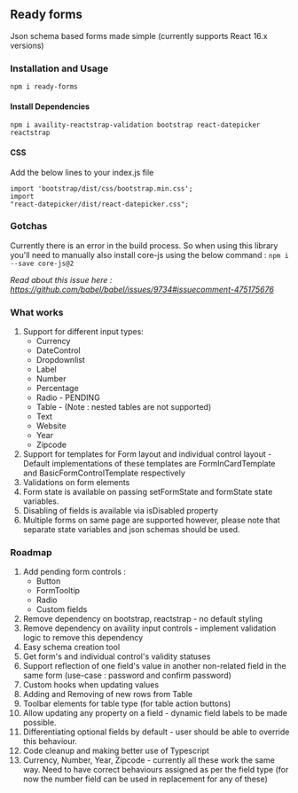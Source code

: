 ## Ready forms 
Json schema based forms made simple (currently supports React 16.x versions)

### Installation and Usage
<code>npm i ready-forms</code>

#### Install Dependencies

<code>npm i availity-reactstrap-validation bootstrap react-datepicker reactstrap</code>

#### CSS
Add the below lines to your index.js file

<code>import 'bootstrap/dist/css/bootstrap.min.css';</br>import "react-datepicker/dist/react-datepicker.css";</code>

### Gotchas 
Currently there is an error in the build process. So when using this library you'll need to manually also install core-js using the below command : 
<code>npm i --save core-js@2</code>

<i>Read about this issue here : https://github.com/babel/babel/issues/9734#issuecomment-475175676</i>


### What works
1. Support for different input types:
    * Currency
    * DateControl
    * Dropdownlist
    * Label
    * Number
    * Percentage
    * Radio - PENDING
    * Table - (Note : nested tables are not supported)
    * Text
    * Website
    * Year
    * Zipcode
2. Support for templates for Form layout and individual control layout - Default implementations of these templates are FormInCardTemplate and BasicFormControlTemplate respectively
3. Validations on form elements
4. Form state is available on passing setFormState and formState state variables.
5. Disabling of fields is available via isDisabled property
6. Multiple forms on same page are supported however, please note that separate state variables and json schemas should be used.


### Roadmap
1. Add pending form controls :
    * Button
    * FormTooltip
    * Radio
    * Custom fields
2. Remove dependency on bootstrap, reactstrap - no default styling
3. Remove dependency on availity input controls - implement validation logic to remove this dependency
4. Easy schema creation tool
5. Get form's and individual control's validity statuses
6. Support reflection of one field's value in another non-related field in the same form (use-case : password and confirm password)
7. Custom hooks when updating values
8. Adding and Removing of new rows from Table
9. Toolbar elements for table type (for table action buttons)
10. Allow updating any property on a field - dynamic field labels to be made possible.
11. Differentiating optional fields by default - user should be able to override this behaviour.
12. Code cleanup and making better use of Typescript
13. Currency, Number, Year, Zipcode - currently all these work the same way. Need to have correct behaviours assigned as per the field type (for now the number field can be used in replacement for any of these)